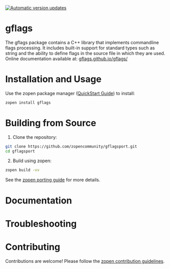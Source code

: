 [![Automatic version updates](https://github.com/zopencommunity/gflagsport/actions/workflows/bump.yml/badge.svg)](https://github.com/ZOSOpenTools/gflagsport/actions/workflows/bump.yml)

# gflags

The gflags package contains a C++ library that implements commandline flags processing. It includes built-in support for standard types such as string and the ability to define flags in the source file in which they are used. Online documentation available at: [gflags.github.io/gflags/](https://gflags.github.io/gflags/)

# Installation and Usage

Use the zopen package manager ([QuickStart Guide](https://zopen.community/#/Guides/QuickStart)) to install:
```bash
zopen install gflags
```

# Building from Source

1. Clone the repository:
```bash
git clone https://github.com/zopencommunity/gflagsport.git
cd gflagsport
```
2. Build using zopen:
```bash
zopen build -vv
```

See the [zopen porting guide](https://zopen.community/#/Guides/Porting) for more details.

# Documentation


# Troubleshooting

# Contributing
Contributions are welcome! Please follow the [zopen contribution guidelines](https://github.com/zopencommunity/meta/blob/main/CONTRIBUTING.md).
